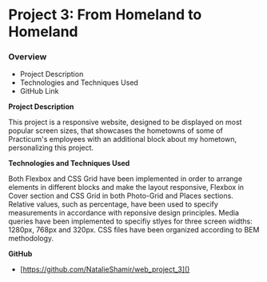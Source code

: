 # Project 3: From Homeland to Homeland

### Overview

- Project Description
- Technologies and Techniques Used
- GitHub Link

**Project Description**

This project is a responsive website, designed to be displayed on most popular screen sizes, that showcases the hometowns of some of Practicum's employees with an additional block about my hometown, personalizing this project.

**Technologies and Techniques Used**

Both Flexbox and CSS Grid have been implemented in order to arrange elements in different blocks and make the layout responsive, Flexbox in Cover section and CSS Grid in both Photo-Grid and Places sections. Relative values, such as percentage, have been used to specify measurements in accordance with reponsive design principles. Media queries have been implemented to specifiy stlyes for three screen widths: 1280px, 768px and 320px.
CSS files have been organized according to BEM methodology.

**GitHub**

- [https://github.com/NatalieShamir/web_project_3]()
